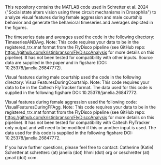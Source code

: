 This repository contains the MATLAB code used in Schretter et al. 2024 ("Social state alters vision using three circuit mechanisms in Drosophila") to analyze visual features during female aggression and male courtship behavior and generate the behavioral timeseries and averages depicted in the figures.

The timeseries data and averages used the code in the following directory: TimeseriesANDAvg. 
Note: This code requires your data to be in the registered_trx.mat format from the FlyDisco pipeline (see GitHub repo: https://github.com/kristinbranson/FlyDiscoAnalysis for more details on this pipeline). It has not been tested for compatibility with other inputs. Source data are supplied in the paper and in figshare (DOI: 10.25378/janelia.26847772).  

Visual features during male courtship used the code in the following directory: VisualFeaturesDuringCourtship.
Note: This code requires your data to be in the Caltech FlyTracker format. The data used for this code is supplied in the following figshare DOI: 10.25378/janelia.26847772. 

Visual features during female aggression used the following code: VisualFeaturesDuringFFAgg. 
Note: This code requires your data to be in the registered_trx.mat format from the FlyDisco pipeline (see GitHub repo: https://github.com/kristinbranson/FlyDiscoAnalysis for more details on this pipeline). It has not been tested for compatibility with Caltech FlyTracker only output and will need to be modified if this or another input is used. The data used for this code is supplied in the following figshare DOI: 10.25378/janelia.26847772. 

If you have further questions, please feel free to contact: Catherine (Katie) Schretter at schretterc (at) janelia (dot) hhmi (dot) org or ceschretter (at) gmail (dot) com.
